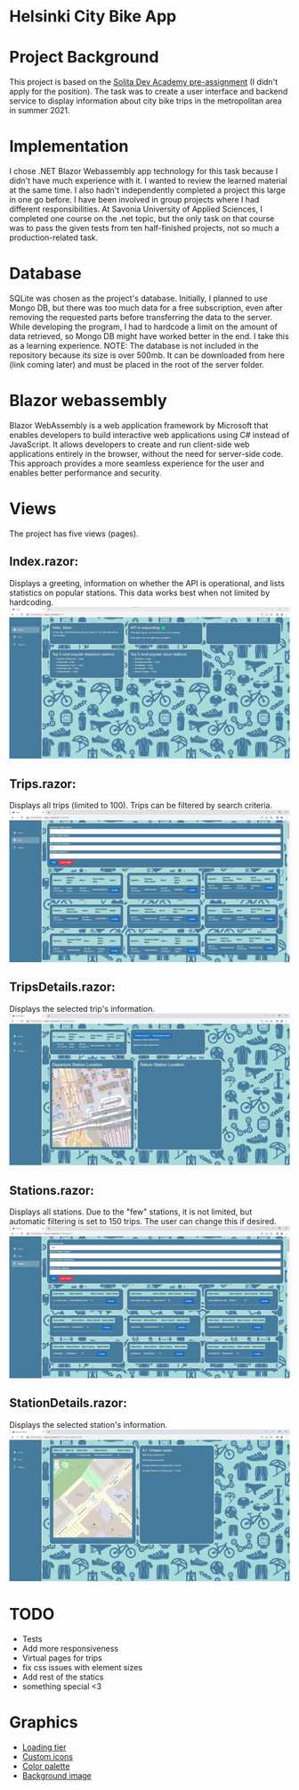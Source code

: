 # Helsinki City Bike App

# Project Background

This project is based on the [Solita Dev Academy pre-assignment](https://github.com/solita/dev-academy-2023-exercise) (I didn't apply for the position). The task was to create a user interface and backend service to display information about city bike trips in the metropolitan area in summer 2021.

# Implementation

I chose .NET Blazor Webassembly app technology for this task because I didn't have much experience with it. I wanted to review the learned material at the same time. I also hadn't independently completed a project this large in one go before. I have been involved in group projects where I had different responsibilities. At Savonia University of Applied Sciences, I completed one course on the .net topic, but the only task on that course was to pass the given tests from ten half-finished projects, not so much a production-related task.

# Database

SQLite was chosen as the project's database. Initially, I planned to use Mongo DB, but there was too much data for a free subscription, even after removing the requested parts before transferring the data to the server. While developing the program, I had to hardcode a limit on the amount of data retrieved, so Mongo DB might have worked better in the end. I take this as a learning experience. NOTE: The database is not included in the repository because its size is over 500mb. It can be downloaded from here (link coming later) and must be placed in the root of the server folder.

# Blazor webassembly

Blazor WebAssembly is a web application framework by Microsoft that enables developers to build interactive web applications using C# instead of JavaScript. It allows developers to create and run client-side web applications entirely in the browser, without the need for server-side code. This approach provides a more seamless experience for the user and enables better performance and security.

# Views

The project has five views (pages).

## Index.razor: 
Displays a greeting, information on whether the API is operational, and lists statistics on popular stations. This data works best when not limited by hardcoding.
![Screenshot](/Screenshots/index.png)

## Trips.razor:
Displays all trips (limited to 100). Trips can be filtered by search criteria.
![Screenshot](/Screenshots/trips.png)

## TripsDetails.razor:
Displays the selected trip's information.
![Screenshot](/Screenshots/tripsDetails.png)

## Stations.razor:
Displays all stations. Due to the "few" stations, it is not limited, but automatic filtering is set to 150 trips. The user can change this if desired.
![Screenshot](/Screenshots/stations.png)

## StationDetails.razor: 
Displays the selected station's information.
![Screenshot](/Screenshots/stationsDetails.png)

# TODO

- Tests
- Add more responsiveness
- Virtual pages for trips
- fix css issues with element sizes
- Add rest of the statics
- something special <3

# Graphics

- [Loading tier](https://giphy.com/stickers/gulo-gmx-25-LkQjHi1rULwOA1oFWU)
- [Custom icons](https://icons8.com/icon/set/popular/small)
- [Color palette](https://coolors.co/palettes/trending)
- [Background image](https://stock.adobe.com/fi/)
